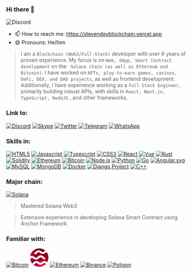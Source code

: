 ### Hi there 👋

<img src="https://media.giphy.com/media/n1NLjLW22bhxUKCfyD/giphy.gif" width="80" title="Discord">


- 📫 How to reach me: <a href = "https://stevendevblockchain.vercel.app">https://stevendevblockchain.vercel.app</a>
- 😄 Pronouns: He/him

>I am a ``` Blockchain (Web3/Full-Stack) ``` developer with over 6 years of proven experience. My focus is on ``` Web, dApp, Smart Contract development ``` on the ``` Solana chain (as well as Ethereum and Bitcoin)```. I have worked on ``` NFTs, play-to-earn games, casinos, DeFi, DEX, and DAO projects ```, as well as frontend development. Additionally, I have experience working as a ``` Full-Stack Engineer ```, primarily building robust APIs, with skills in ``` React, Next.js, TypeScript, NodeJS ``` , and other frameworks.

### Link to:
<a href = "https://discord.com/channels/@user/1169601798970036317"><img src="https://edent.github.io/SuperTinyIcons/images/svg/discord.svg" width="50" title="Discord"></a>
<a href = "https://web.skype.com/8:live:.cid.27aeb1981557f74c?inviteId=yG5gKNXqR69e&correlationId=d1e155b3-f289-4269-b589-b4a9c6b75bd6"><img src="https://edent.github.io/SuperTinyIcons/images/svg/skype.svg" width="50" title="Skype"></a>
<a href = "https://twitter.com/sol_maxi_dev"><img src="https://edent.github.io/SuperTinyIcons/images/svg/twitter.svg" width="50" title="Twitter"></a>
<a href = "https://t.me/HarmoniTechTeam"><img src="https://edent.github.io/SuperTinyIcons/images/svg/telegram.svg" width="50" title="Telegram"></a>
<a href = "https://wa.me/13137423660"><img src="https://edent.github.io/SuperTinyIcons/images/svg/whatsapp.svg" width="50" title="WhatsApp"></a>
### Skills in:
<a href = "#"><img src="https://edent.github.io/SuperTinyIcons/images/svg/html5.svg" width="50" title="HTML5"></a>
<a href = "#"><img src="https://edent.github.io/SuperTinyIcons/images/svg/javascript.svg" width="50" title="Javascript"></a>
<a href = "#"><img src="https://edent.github.io/SuperTinyIcons/images/svg/typescript.svg" width="50" title="Typescript"></a>
<a href = "#"><img src="https://edent.github.io/SuperTinyIcons/images/svg/css3.svg" width="50" title="CSS3"></a>
<a href = "#"><img src="https://edent.github.io/SuperTinyIcons/images/svg/react.svg" width="50" title="React"></a>
<a href = "#"><img src="https://edent.github.io/SuperTinyIcons/images/svg/vue.svg" width="50" title="Vue"></a>
<a href = "#"><img src="https://edent.github.io/SuperTinyIcons/images/svg/rust.svg" width="50" title="Rust"></a>
<a href = "#"><img src="https://edent.github.io/SuperTinyIcons/images/svg/solidity.svg" width="50" title="Solidity"></a>
<a href = "#"><img src="https://edent.github.io/SuperTinyIcons/images/svg/ethereum.svg" width="50" title="Ethereum"></a>
<a href = "#"><img src="https://edent.github.io/SuperTinyIcons/images/svg/bitcoin.svg" width="50" title="Bitcoin"></a>
<a href = "#"><img src="https://edent.github.io/SuperTinyIcons/images/svg/nodejs.svg" width="50" title="Node.js"></a>
<a href = "#"><img src="https://edent.github.io/SuperTinyIcons/images/svg/python.svg" width="50" title="Python"></a>
<a href = "#"><img src="https://edent.github.io/SuperTinyIcons/images/svg/go.svg" width="50" title="Go"></a>
<a href = "#"><img src="https://edent.github.io/SuperTinyIcons/images/svg/angular.svg" width="50" title="Angular.svg"></a>
<a href = "#"><img src="https://edent.github.io/SuperTinyIcons/images/svg/mysql.svg" width="50" title="MySQL"></a>
<a href = "#"><img src="https://edent.github.io/SuperTinyIcons/images/svg/mongodb.svg" width="50" title="MongoDB"></a>
<a href = "#"><img src="https://edent.github.io/SuperTinyIcons/images/svg/docker.svg" width="50" title="Docker"></a>
<a href = "#"><img src="https://edent.github.io/SuperTinyIcons/images/svg/djangoproject.svg" width="50" title="Django Project"></a>
<a href = "#"><img src="https://edent.github.io/SuperTinyIcons/images/svg/cplusplus.svg" width="50" title="C++"></a>
### Major chain:
<a href = "#"><img src="https://camo.githubusercontent.com/bb5fb828a63292e68a53977854a258e04976ed0b334cb705767d968c6231bb2a/68747470733a2f2f7365656b6c6f676f2e636f6d2f696d616765732f532f736f6c616e612d736f6c2d6c6f676f2d313238323841443233442d7365656b6c6f676f2e636f6d2e706e673f763d363337393434343438383930303030303030" width="60" title="Solana"></a>
> Mastered Solana Web3

> Extensive experience in developing Solana Smart Contract using Anchor Framework
### Familiar with: 
<a href = "#"><img src="https://camo.githubusercontent.com/935fa4512112cfcf3294394737dfc998e43074ed75d0c78cf4495e4e750b3c69/68747470733a2f2f7265732e636f696e70617065722e636f6d2f636f696e70617065722f626974636f696e5f6274635f6c6f676f5f363263353962383237652e706e67" width="50" title="Bitcoin"></a>
<a href = "#"><img src="https://github.com/HarmoniTech/HarmoniTech/raw/main/img/logo/Sei.png" width="50" title="SEI"></a>
<a href = "#"><img src="https://camo.githubusercontent.com/a558c697f75b1838c22714b488119106d83d8238a9344b8c0c8dad418729f8f7/68747470733a2f2f7365656b6c6f676f2e636f6d2f696d616765732f452f657468657265756d2d6c6f676f2d454336434442413435422d7365656b6c6f676f2e636f6d2e706e67" width="50" title="Ethereum"></a>
<a href = "#"><img src="https://camo.githubusercontent.com/34e04aaeafcd472a67b3929396aaefdac0769dae7c000ef6f3f71ddc2142fb04/68747470733a2f2f7365656b6c6f676f2e636f6d2f696d616765732f422f62696e616e63652d636f696e2d626e622d6c6f676f2d434439344343364433312d7365656b6c6f676f2e636f6d2e706e67" width="50" title="Binance"></a>
<a href = "#"><img src="https://camo.githubusercontent.com/83bdc2eb7ff097fb44861060babe079c3b009040f7d807156b4f4b6a82be2af5/68747470733a2f2f7365656b6c6f676f2e636f6d2f696d616765732f502f706f6c79676f6e2d6d617469632d6c6f676f2d314446444133413341382d7365656b6c6f676f2e636f6d2e706e67" width="50" title="Poligon"></a>

